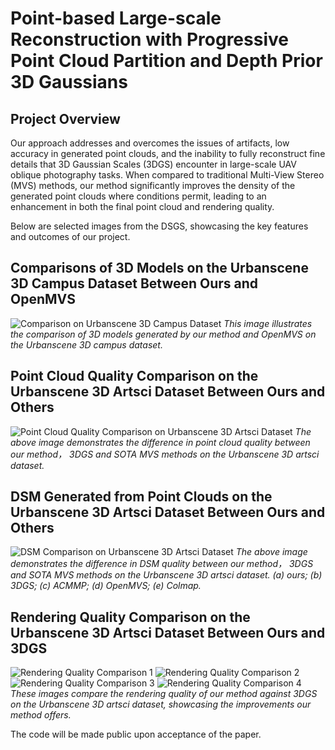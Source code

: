 # Point-based Large-scale Reconstruction with Progressive Point Cloud Partition and Depth Prior 3D Gaussians

## Project Overview

Our approach addresses and overcomes the issues of artifacts, low accuracy in generated point clouds, and the inability to fully reconstruct fine details that 3D Gaussian Scales (3DGS) encounter in large-scale UAV oblique photography tasks. When compared to traditional Multi-View Stereo (MVS) methods, our method significantly improves the density of the generated point clouds where conditions permit, leading to an enhancement in both the final point cloud and rendering quality.

Below are selected images from the DSGS, showcasing the key features and outcomes of our project.

## Comparisons of 3D Models on the Urbanscene 3D Campus Dataset Between Ours and OpenMVS
![Comparison on Urbanscene 3D Campus Dataset](Images/campus_big.png)
*This image illustrates the comparison of 3D models generated by our method and OpenMVS on the Urbanscene 3D campus dataset.*

## Point Cloud Quality Comparison on the Urbanscene 3D Artsci Dataset Between Ours and Others
![Point Cloud Quality Comparison on Urbanscene 3D Artsci Dataset](Images/artsci_pcd.png)
*The above image demonstrates the difference in point cloud quality between our method， 3DGS and SOTA MVS methods on the Urbanscene 3D artsci dataset.*

## DSM Generated from Point Clouds on the Urbanscene 3D Artsci Dataset Between Ours and Others
![DSM Comparison on Urbanscene 3D Artsci Dataset](Images/artsci_dsm.png)
*The above image demonstrates the difference in DSM quality between our method， 3DGS and SOTA MVS methods on the Urbanscene 3D artsci dataset. (a) ours; (b) 3DGS; (c) ACMMP; (d) OpenMVS; (e) Colmap.*

## Rendering Quality Comparison on the Urbanscene 3D Artsci Dataset Between Ours and 3DGS
![Rendering Quality Comparison 1](Images/arisci_1.png)
![Rendering Quality Comparison 2](Images/arisci_2.png)
![Rendering Quality Comparison 3](Images/arisci_3.png)
![Rendering Quality Comparison 4](Images/arisci_4.png)
*These images compare the rendering quality of our method against 3DGS on the Urbanscene 3D artsci dataset, showcasing the improvements our method offers.*

The code will be made public upon acceptance of the paper.
